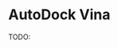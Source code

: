 # AutoDock Vina

TODO:

[^eberhardt2021autodock]: Eberhardt, J., Santos-Martins, D., Tillack, A. F., & Forli, S. (2021). AutoDock Vina 1.2. 0: New docking methods, expanded force field, and python bindings. *Journal of chemical information and modeling, 61*(8), 3891-3898.
